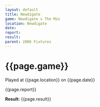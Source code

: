 ```yaml
---
layout: default
title: Newdigate
game: Newdigate v The Min
location: Newdigate
date: 
report: 
result: 
parent: 2006 Fixtures
---
```


# {{page.game}}

Played at {{page.location}} on {{page.date}}

{{page.report}}

**Result:** {{page.result}}
